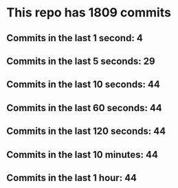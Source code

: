 # This repo has 1809 commits

## Commits in the last 1 second: 4
## Commits in the last 5 seconds: 29
## Commits in the last 10 seconds: 44
## Commits in the last 60 seconds: 44
## Commits in the last 120 seconds: 44
## Commits in the last 10 minutes: 44
## Commits in the last 1 hour: 44
